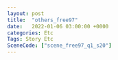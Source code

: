 ```yaml
---
layout: post
title:  "others_free97"
date:   2022-01-06 03:00:00 +0000
categories: Etc
Tags: Story Etc
SceneCode: ["scene_free97_q1_s20"]
---
```

